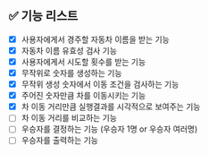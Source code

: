 ## ✅ 기능 리스트

- [x] 사용자에게서 경주할 자동차 이름을 받는 기능
- [x] 자동차 이름 유효성 검사 기능
- [x] 사용자에게서 시도할 횟수를 받는 기능
- [x] 무작위로 숫자를 생성하는 기능
- [x] 무작위 생성 숫자에서 이동 조건을 검사하는 기능
- [x] 주어진 숫자만큼 차를 이동시키는 기능
- [x] 차 이동 거리만큼 실행결과를 시각적으로 보여주는 기능
- [ ] 차 이동 거리를 비교하는 기능
- [ ] 우승자를 결정하는 기능 (우승자 1명 or 우승자 여러명)
- [ ] 우승자를 출력하는 기능
